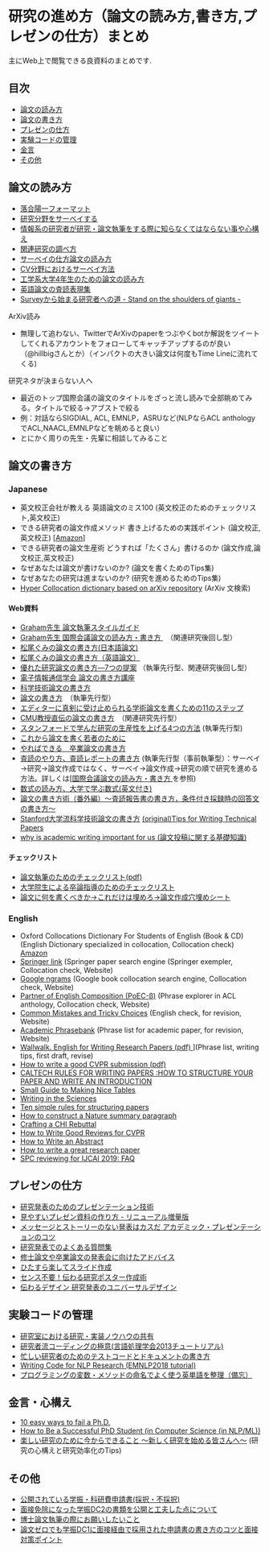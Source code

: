 # 研究の進め方（論文の読み方,書き方,プレゼンの仕方）まとめ  

主にWeb上で閲覧できる良資料のまとめです.  

## 目次
- [論文の読み方](#read)  
- [論文の書き方](#write)  
- [プレゼンの仕方](#presentation)  
- [実験コードの管理](#code) 
- [金言](#advice)
- [その他](#others)

## 論文の読み方<a name="read"></a>

- [落合陽一フォーマット](https://www.slideshare.net/Ochyai/1-ftma15?ref=http://lafrenze.hatenablog.com/entry/2015/08/04/120205)
- [研究分野をサーベイする](https://www.slideshare.net/iTooooooooooooT/itolab-how-to-survey-2017)
- [情報系の研究者が研究・論文執筆をする際に知らなくてはならない事や心構え](http://web.sfc.keio.ac.jp/~naoe/security/documents/naoe/research-ver2.pdf)
- [関連研究の調べ方](http://robotics.naist.jp/edu/text/?Robotics%2Fhowtosurvey)
- [サーベイの仕方論文の読み方](https://written.4403.biz/source/how-to-survey.pdf)
- [CV分野におけるサーベイ方法](https://www.slideshare.net/HirokatsuKataoka/ss-43935588)  
- [工学系大学4年生のための論文の読み方](https://www.slideshare.net/ychtanaka/4-89034938)  
- [英語論文の査読表現集](https://staff.aist.go.jp/a.ohta/japanese/study/Review_ex_top.htm)  
- [Surveyから始まる研究者への道 - Stand on the shoulders of giants -](https://www.slideshare.net/RyosukeAraki/survey-stand-on-the-shoulders-of-giants)  

ArXiv読み
- 無理して追わない、TwitterでArXivのpaperをつぶやくbotか解説をツイートしてくれるアカウントをフォローしてキャッチアップするのが良い（@hillbigさんとか）（インパクトの大きい論文は何度もTime Lineに流れてくる)

研究ネタが決まらない人へ
- 最近のトップ国際会議の論文のタイトルをざっと流し読みで全部眺めてみる。タイトルで絞る→アブストで絞る
- 例：対話ならSIGDIAL, ACL, EMNLP，ASRUなど(NLPならACL anthologyでACL,NAACL,EMNLPなどを眺めると良い）
- とにかく周りの先生・先輩に相談してみること

## 論文の書き方<a name="read"></a>

### Japanese
- 英文校正会社が教える 英語論文のミス100 (英文校正のためのチェックリスト,英文校正)
- できる研究者の論文作成メソッド 書き上げるための実践ポイント (論文校正,英文校正) [[Amazon](https://www.amazon.co.jp/gp/product/4061556274)]
- できる研究者の論文生産術 どうすれば「たくさん」書けるのか (論文作成,論文校正,英文校正) 
- なぜあなたは論文が書けないのか? (論文を書くためのTips集) 
- なぜあなたの研究は進まないのか? (研究を進めるためのTips集)
- [Hyper Collocation dictionary based on arXiv repository](https://hypcol.marutank.net/ja/) (ArXiv 文検索)

#### Web資料  
- [Graham先生 論文執筆スタイルガイド](http://www.phontron.com/paper-guide.php)
- [Graham先生 国際会議論文の読み方・書き方 ](http://phontron.com/slides/neubig15nlptutorial.pdf)　（関連研究後回し型）
- [松尾ぐみの論文の書き方(日本語論文)](http://ymatsuo.com/japanese/ronbun_jpn.html)
- [松尾ぐみの論文の書き方（英語論文）](http://ymatsuo.com/japanese/ronbun_eng.html)
- [優れた研究論文の書き方―7つの提案](https://www.slideshare.net/kdmsnr/writing-a-paper-seven-suggestions) （執筆先行型、関連研究後回し型）
- [電子情報通信学会 論文の書き方講座](https://www.ieice.org/~cs-edit/magazine/ronbun_kouza.html)
- [科学技術論文の書き方](http://www.okada-lab.org/Ronbun/TableOfContents.php)　
- [論文の書き方](https://www.csg.ci.i.u-tokyo.ac.jp/~chiba/writing/sld001.htm)　（執筆先行型）
- [エディターに真剣に受け止められる学術論文を書くための11のステップ](http://www.respiratoryinvestigation.com/pb/assets/raw/Health%20Advance/journals/resinv/Respiratory-Seminar2015.pdf)
- [CMU教授直伝の論文の書き方](http://yamaguchiyuto.hatenablog.com/entry/2016/01/18/154613)　（関連研究先行型）
- [スタンフォードで学んだ研究の生産性を上げる4つの方法](https://note.mu/ryosuzuki/n/ndae1d84d6103) (執筆先行型)
- [これから論文を書く若者のために](http://www7b.biglobe.ne.jp/~satoki/ronbun/kyo/korekara/korekara.html)
- [やればできる　卒業論文の書き方](http://www015.upp.so-net.ne.jp/notgeld/sotsuron.html)
- [査読のやり方、査読レポートの書き方](http://scienceandtechnology.jp/archives/12812)
(執筆先行型（事前執筆型）：サーベイ→研究→論文作成ではなく、サーベイ→論文作成→研究の順で研究を進める方法。詳しくは[[国際会議論文の読み方・書き方 ](http://phontron.com/slides/neubig15nlptutorial.pdf)を参照)
- [数式の読み方、大学で学ぶ数式(英文付き)](http://www.comp.tmu.ac.jp/yosihiro/teaching/how-to-read.pdf)
- [論文の書き方術（番外編）～査読報告書の書き方，条件付き採録時の回答文の書き方～](http://www.ieice.org/~cs-edit/magazine/hp/kakikata/kaitou.pdf)  
- [Stanford大学流科学技術論文の書き方](http://hontolab.org/tips-for-research-activity/tips-for-writing-technical-papers/) [(original)Tips for Writing Technical Papers](https://cs.stanford.edu/people/widom/paper-writing.html)  
- [why is academic writing important for us (論文投稿に関する基礎知識)](https://speakerdeck.com/eumesy/why-is-academic-writing-important-for-us)   
 
#### チェックリスト
- [論文執筆のためのチェックリスト(pdf)](http://kanamori.cs.tsukuba.ac.jp/docs/writing_paper_checklist.pdf)
- [大学院生による卒論指導のためのチェックリスト](http://www.aise.ics.saitama-u.ac.jp/~gotoh/ChecklistForMasterStudents.html)
- [論文に何を書くべきか→これだけは埋めろ→論文作成穴埋めシート](http://readingmonkey.blog45.fc2.com/blog-entry-563.html)

### English
- Oxford Collocations Dictionary For Students of English (Book & CD) (English Dictionary specialized in collocation, Collocation check) [Amazon](https://www.amazon.co.jp/Oxford-Collocations-Dictionary-Students-English/dp/0194325385)
- [Springer link](https://link.springer.com/) (Springer paper search engine (Springer exempler, Collocation check, Website)
- [Google ngrams](https://books.google.com/ngrams) (Google book collocation search engine, Collocation check, Website)
- [Partner of English Composition (PoEC-β)](http://www.cl.ecei.tohoku.ac.jp/poec/sentsearch/) (Phrase explorer in ACL anthology, Collocation check, Website)
- [Common Mistakes and Tricky Choices](http://englishplus.com/grammar/mistcont.htm) (English check, for revision, Website)
- [Academic Phrasebank](http://www.phrasebank.manchester.ac.uk/) (Phrase list for academic paper, for revision, Website)
- [Wallwalk. English for Writing Research Papers (pdf) ](http://saba.kntu.ac.ir/eecd/ecourses/Seminar90/2011%20English%20for%20Writing%20Research%20Papers.pdf)](Phrase list, writing tips, first draft, revise)
- [How to write a good CVPR submission (pdf)](https://billf.mit.edu/sites/default/files/documents/cvprPapers.pdf)
- [CALTECH RULES FOR WRITING PAPERS :HOW TO STRUCTURE YOUR PAPER AND WRITE AN INTRODUCTION](https://web.stanford.edu/group/mcnollgast/cgi-bin/wordpress/wp-content/uploads/2013/10/CALTECH.RUL_..pdf)
- [Small Guide to Making Nice Tables](https://www.inf.ethz.ch/personal/markusp/teaching/guides/guide-tables.pdf)
- [Writing in the Sciences](https://www.coursera.org/learn/sciwrite)
- [Ten simple rules for structuring papers](http://journals.plos.org/ploscompbiol/article/file?id=10.1371/journal.pcbi.1005619&type=printable) 
- [How to construct a Nature summary paragraph
](http://s3-service-broker-live-19ea8b98-4d41-4cb4-be4c-d68f4963b7dd.s3.amazonaws.com/uploads/ckeditor/attachments/7808/2c_Summary_para.pdf)  
- [Crafting a CHI Rebuttal](http://benjgorman.com/writing-chi-rebuttals/)  
- [How to Write Good Reviews for CVPR](https://www.dropbox.com/s/725p60wcajbb8xh/How%20to%20Review%20for%20CVPR.pptx?dl=0#)  
- [How to Write an Abstract](https://users.ece.cmu.edu/~koopman/essays/abstract.html)  
- [How to write a great research paper](https://www.microsoft.com/en-us/research/academic-program/write-great-research-paper/)  
- [SPC reviewing for IJCAI 2019: FAQ](http://u.cs.biu.ac.il/~sarit/IJCAI2019/FAQ-SPC.html)  

## プレゼンの仕方<a name="presentation"></a>

- [研究発表のためのプレゼンテーション技術](https://www.slideshare.net/ShinnosukeTakamichi/ss-48987441)
- [見やすいプレゼン資料の作り方 - リニューアル増量版](https://www.slideshare.net/yutamorishige50/ss-41321443)
- [メッセージとストーリーのない発表はカスだ アカデミック・プレゼンテーションのコツ](https://www.slideshare.net/KeiGomi/ss-81275254)
- [研究発表でのよくある質問集](http://kanamori.cs.tsukuba.ac.jp/docs/presentation_faqs.html) 
- [修士論文や卒業論文の発表会に向けたアドバイス](http://blog.chase-dream.com/2013/02/03/3113)
- [ひたすら楽してスライド作成](https://www.slideshare.net/MasanoriMorise/ss-89422938)  
- [センス不要！伝わる研究ポスター作成術](http://k-connex.kyoto-u.ac.jp/wp-content/uploads/160711-posterseminar-pub.pdf)  
- [伝わるデザイン 研究発表のユニバーサルデザイン](http://tsutawarudesign.com/index.html)  

## 実験コードの管理<a name="code"></a>

- [研究室における研究・実装ノウハウの共有](https://www.slideshare.net/naoakiokazaki/ss-59403900)
- [研究者流コーディングの極意(言語処理学会2013チュートリアル)](http://www.chokkan.org/publication/coding-for-researchers.pdf)  
- [忙しい研究者のためのテストコードとドキュメントの書き方](https://qiita.com/NaokiHamada/items/0689cd85fb3e1adcda1a)  
- [Writing Code for NLP Research (EMNLP2018 tutorial)](https://docs.google.com/presentation/d/17NoJY2SnC2UMbVegaRCWA7Oca7UCZ3vHnMqBV4SUayc/edit#slide=id.p)  
- [プログラミングの変数・メソッドの命名でよく使う英単語を整理（備忘）](https://arakan-pgm-ai.hatenablog.com/entry/2019/04/15/000000)

## 金言・心構え<a name="advice"></a>

- [10 easy ways to fail a Ph.D.](http://matt.might.net/articles/ways-to-fail-a-phd/)  
- [How to Be a Successful PhD Student (in Computer Science (in NLP/ML))](https://www.cs.jhu.edu/~mdredze/publications/HowtoBeaSuccessfulPhDStudent.pdf)  
- [楽しい研究のために今からできること 〜新しく研究を始める皆さんへ〜](https://www.slideshare.net/RyosukeAraki/ss-136687597) (研究の心構えと研究効率化のTips)   

## その他<a name="others"></a>

- [公開されている学振・科研費申請書(採択・不採択)](https://xn--w8yz0bc56a.com/proven-proposal/)  
- [面接免除になった学振DC2の書類を公開と工夫した点について](https://kenyu-life.com/2018/09/20/gakushin/)  
- [博士論文執筆の際にお願いしたいこと](https://member.ipmu.jp/yuji.tachikawa/misc/dron.html)  
- [論文ゼロでも学振DC1に面接経由で採用された申請書の書き方のコツと面接対策ポイント](http://ocoshite.me/how-to-get-gakushin-dc1)  
